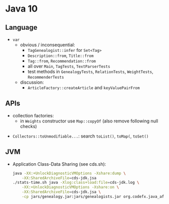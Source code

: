 # Java 10

## Language

* `var`
	* obvious / inconsequential:
		* `TagGenealogist::infer` for `Set<Tag>`
		* `Description::from`, `Title::from`
		* `Tag::from`, `Recommendation::from`
		* all over `Main`, `TagTests`, `TextParserTests`
		* test methods in `GenealogyTests`, `RelationTests`, `WeightTests`, `RecommenderTests`
	* discussion:
		* `ArticleFactory::createArticle` and `keyValuePairFrom`

## APIs

* collection factories:
	* in `Weights` constructor use `Map::copyOf` (also remove following null checks)
- `Collectors::toUnmodifiable...`: search `toList()`, `toMap(`, `toSet()`

## JVM

* Application Class-Data Sharing (see cds.sh):

	```sh
	java -XX:+UnlockDiagnosticVMOptions -Xshare:dump \
		-XX:SharedArchiveFile=cds-jdk.jsa
	./stats-time.sh java -Xlog:class+load:file=cds-jdk.log \
		-XX:+UnlockDiagnosticVMOptions -Xshare:on \
		-XX:SharedArchiveFile=cds-jdk.jsa \
		-cp jars/genealogy.jar:jars/genealogists.jar org.codefx.java_after_eight.Main
	```
